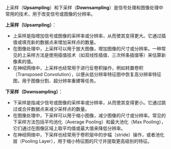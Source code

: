 上采样（**Upsampling**）和下采样（**Downsampling**）是信号处理和图像处理中常用的技术，用于改变信号或图像的分辨率。

**上采样（Upsampling）**：

- 上采样是指增加信号或图像的采样率或分辨率，从而使其变得更大。它通过插值或填充新的数据点来增加采样点的数量。
- 在图像处理中，上采样可以用于放大图像，增加图像的尺寸或分辨率。一种常见的上采样方法是使用插值技术（如双线性插值、三次样条插值等）来估算新像素的值。
- 在神经网络中，上采样也经常用于进行反卷积操作，例如转置卷积（Transposed Convolution），以便从低分辨率特征图中恢复高分辨率特征图，用于图像分割、超分辨率重建等任务。

**下采样（Downsampling）**：

- 下采样是指减少信号或图像的采样率或分辨率，从而使其变得更小。它通过跳过或合并数据点来减少采样点的数量。
- 在图像处理中，下采样可以用于缩小图像，减少图像的尺寸或分辨率。常见的下采样方法包括平均池化（Average Pooling）和最大池化（Max Pooling），它们通过在图像区域上取平均值或最大值来降低分辨率。
- 在神经网络中，下采样也经常用于卷积层中的步幅（stride）操作，或者池化层（Pooling Layer），用于缩小特征图的尺寸并提取更高级别的特征。